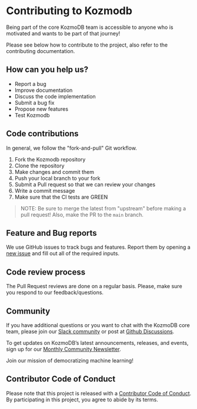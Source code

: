 # Contributing to Kozmodb

Being part of the core KozmoDB team is accessible to anyone who is motivated and wants to be part of that journey!

Please see below how to contribute to the project, also refer to the contributing documentation.

## How can you help us?

* Report a bug
* Improve documentation
* Discuss the code implementation
* Submit a bug fix
* Propose new features
* Test Kozmodb

## Code contributions

In general, we follow the "fork-and-pull" Git workflow.
1. Fork the Kozmodb repository
2. Clone the repository
3. Make changes and commit them
4. Push your local branch to your fork
5. Submit a Pull request so that we can review your changes
6. Write a commit message
7. Make sure that the CI tests are GREEN

> NOTE: Be sure to merge the latest from "upstream" before making a pull request! Also, make the PR to the `main` branch.

## Feature and Bug reports
We use GitHub issues to track bugs and features. Report them by opening a [new issue](https://github.com/digitranslab/kozmodb/issues/new/choose) and fill out all of the required inputs.

## Code review process

The Pull Request reviews are done on a regular basis. Please, make sure you respond to our feedback/questions.

## Community

If you have additional questions or you want to chat with the KozmoDB core team, please join our [Slack community](https://kozmodb.com/joincommunity) or post at [Github Discussions](https://github.com/digitranslab/kozmodb/discussions).
 
To get updates on KozmoDB’s latest announcements, releases, and events, sign up for our [Monthly Community Newsletter](https://kozmodb.com/newsletter/?utm_medium=community&utm_source=github&utm_campaign=kozmodb%20repo).

Join our mission of democratizing machine learning!

## Contributor Code of Conduct
Please note that this project is released with a [Contributor Code of Conduct](https://github.com/digitranslab/kozmodb/blob/main/CODE_OF_CONDUCT.md). By participating in this project, you agree to abide by its terms.


